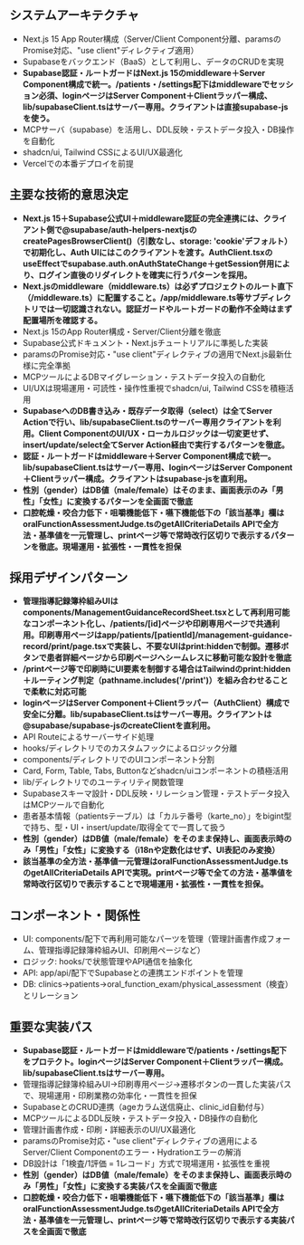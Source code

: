 ## システムアーキテクチャ
- Next.js 15 App Router構成（Server/Client Component分離、paramsのPromise対応、"use client"ディレクティブ適用）
- Supabaseをバックエンド（BaaS）として利用し、データのCRUDを実現
- **Supabase認証・ルートガードはNext.js 15のmiddleware＋Server Component構成で統一。/patients・/settings配下はmiddlewareでセッション必須、loginページはServer Component＋Clientラッパー構成、lib/supabaseClient.tsはサーバー専用。クライアントは直接supabase-jsを使う。**
- MCPサーバ（supabase）を活用し、DDL反映・テストデータ投入・DB操作を自動化
- shadcn/ui, Tailwind CSSによるUI/UX最適化
- Vercelでの本番デプロイを前提

## 主要な技術的意思決定
- **Next.js 15＋Supabase公式UI＋middleware認証の完全連携には、クライアント側で@supabase/auth-helpers-nextjsのcreatePagesBrowserClient()（引数なし、storage: 'cookie'デフォルト）で初期化し、Auth UIにはこのクライアントを渡す。AuthClient.tsxのuseEffectでsupabase.auth.onAuthStateChange＋getSession併用により、ログイン直後のリダイレクトを確実に行うパターンを採用。**
- **Next.jsのmiddleware（middleware.ts）は必ずプロジェクトのルート直下（/middleware.ts）に配置すること。/app/middleware.ts等サブディレクトリでは一切認識されない。認証ガードやルートガードの動作不全時はまず配置場所を確認する。**
- Next.js 15のApp Router構成・Server/Client分離を徹底
- Supabase公式ドキュメント・Next.jsチュートリアルに準拠した実装
- paramsのPromise対応・"use client"ディレクティブの適用でNext.js最新仕様に完全準拠
- MCPツールによるDBマイグレーション・テストデータ投入の自動化
- UI/UXは現場運用・可読性・操作性重視でshadcn/ui, Tailwind CSSを積極活用
- **SupabaseへのDB書き込み・既存データ取得（select）は全てServer Actionで行い、lib/supabaseClient.tsのサーバー専用クライアントを利用。Client ComponentのUI/UX・ローカルロジックは一切変更せず、insert/update/select全てServer Action経由で実行するパターンを徹底。**
- **認証・ルートガードはmiddleware＋Server Component構成で統一。lib/supabaseClient.tsはサーバー専用、loginページはServer Component＋Clientラッパー構成。クライアントはsupabase-jsを直利用。**
- **性別（gender）はDB値（male/female）はそのまま、画面表示のみ「男性」「女性」に変換するパターンを全画面で徹底**
- **口腔乾燥・咬合力低下・咀嚼機能低下・嚥下機能低下の「該当基準」欄はoralFunctionAssessmentJudge.tsのgetAllCriteriaDetails APIで全方法・基準値を一元管理し、printページ等で常時改行区切りで表示するパターンを徹底。現場運用・拡張性・一貫性を担保**

## 採用デザインパターン
- **管理指導記録簿枠組みUIはcomponents/ManagementGuidanceRecordSheet.tsxとして再利用可能なコンポーネント化し、/patients/[id]ページや印刷専用ページで共通利用。印刷専用ページはapp/patients/[patientId]/management-guidance-record/print/page.tsxで実装し、不要なUIはprint:hiddenで制御。遷移ボタンで患者詳細ページから印刷ページへシームレスに移動可能な設計を徹底**
- **/printページ等で印刷時にUI要素を制御する場合はTailwindのprint:hidden＋ルーティング判定（pathname.includes('/print')）を組み合わせることで柔軟に対応可能**
- **loginページはServer Component＋Clientラッパー（AuthClient）構成で安全に分離。lib/supabaseClient.tsはサーバー専用。クライアントは@supabase/supabase-jsのcreateClientを直利用。**
- API Routeによるサーバーサイド処理
- hooks/ディレクトリでのカスタムフックによるロジック分離
- components/ディレクトリでのUIコンポーネント分割
- Card, Form, Table, Tabs, Buttonなどshadcn/uiコンポーネントの積極活用
- lib/ディレクトリでのユーティリティ関数管理
- Supabaseスキーマ設計・DDL反映・リレーション管理・テストデータ投入はMCPツールで自動化
- 患者基本情報（patientsテーブル）は「カルテ番号（karte_no）」をbigint型で持ち、型・UI・insert/update/取得全てで一貫して扱う
- **性別（gender）はDB値（male/female）をそのまま保持し、画面表示時のみ「男性」「女性」に変換する（i18nや定数化はせず、UI表記のみ変換）**
- **該当基準の全方法・基準値一元管理はoralFunctionAssessmentJudge.tsのgetAllCriteriaDetails APIで実現。printページ等で全ての方法・基準値を常時改行区切りで表示することで現場運用・拡張性・一貫性を担保。**

## コンポーネント・関係性
- UI: components/配下で再利用可能なパーツを管理（管理計画書作成フォーム、管理指導記録簿枠組みUI、印刷用ページなど）
- ロジック: hooks/で状態管理やAPI通信を抽象化
- API: app/api/配下でSupabaseとの連携エンドポイントを管理
- DB: clinics→patients→oral_function_exam/physical_assessment（検査）とリレーション

## 重要な実装パス
- **Supabase認証・ルートガードはmiddlewareで/patients・/settings配下をプロテクト。loginページはServer Component＋Clientラッパー構成。lib/supabaseClient.tsはサーバー専用。**
- 管理指導記録簿枠組みUI→印刷専用ページ→遷移ボタンの一貫した実装パスで、現場運用・印刷業務の効率化・一貫性を担保
- SupabaseとのCRUD連携（ageカラム送信廃止、clinic_id自動付与）
- MCPツールによるDDL反映・テストデータ投入・DB操作の自動化
- 管理計画書作成・印刷・詳細表示のUI/UX最適化
- paramsのPromise対応・"use client"ディレクティブの適用によるServer/Client Componentのエラー・Hydrationエラーの解消
- DB設計は「1検査/1評価 = 1レコード」方式で現場運用・拡張性を重視
- **性別（gender）はDB値（male/female）をそのまま保持し、画面表示時のみ「男性」「女性」に変換する実装パスを全画面で徹底**
- **口腔乾燥・咬合力低下・咀嚼機能低下・嚥下機能低下の「該当基準」欄はoralFunctionAssessmentJudge.tsのgetAllCriteriaDetails APIで全方法・基準値を一元管理し、printページ等で常時改行区切りで表示する実装パスを全画面で徹底**

